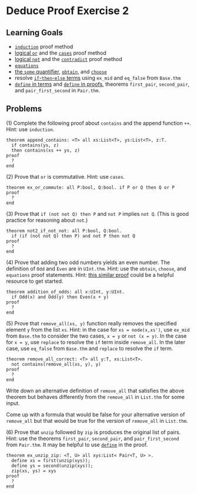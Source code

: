 # Deduce Proof Exercise 2


## Learning Goals

* [`induction`](https://jsiek.github.io/deduce/pages/reference.html#induction) proof method
* [logical `or`](https://jsiek.github.io/deduce/pages/reference.html#or-logical-disjunction) and the [`cases`](https://jsiek.github.io/deduce/pages/reference.html#cases-disjunction-elimination) proof method
* [logical `not`](https://jsiek.github.io/deduce/pages/reference.html#not) and the [`contradict`](https://jsiek.github.io/deduce/pages/reference.html#contradict-proof) proof method
* [`equations`](https://jsiek.github.io/deduce/pages/reference.html#equations)
* [the `some` quantifier](https://jsiek.github.io/deduce/pages/reference.html#some-formula), [`obtain`](https://jsiek.github.io/deduce/pages/reference.html#obtain-proof), and [`choose`](https://jsiek.github.io/deduce/pages/reference.html#choose-proof)
* resolve [`if`-`then`-`else` terms](https://jsiek.github.io/deduce/pages/reference.html#if-then-else-term) using `ex_mid` and `eq_false` from `Base.thm`
* [`define` in terms](https://jsiek.github.io/deduce/pages/reference.html#define-term) and [`define` in proofs](https://jsiek.github.io/deduce/pages/reference.html#define-proof), theorems `first_pair`, `second_pair`, and `pair_first_second` in `Pair.thm`.

## Problems


(1) Complete the following proof about `contains` and the append function `++`.
Hint: use `induction`.

```
theorem append_contains: <T> all xs:List<T>, ys:List<T>, z:T.
  if contains(ys, z)
  then contains(xs ++ ys, z)
proof
  ?
end
```

(2) Prove that `or` is commutative.  Hint: use `cases`.

```
theorem ex_or_commute: all P:bool, Q:bool. if P or Q then Q or P
proof
  ?
end
```

(3) Prove that `if (not not Q) then P` and `not P` implies `not Q`.
(This is good practice for reasoning about `not`.)

```
theorem not2_if_not_not: all P:bool, Q:bool.
  if (if (not not Q) then P) and not P then not Q
proof
  ?
end
```

(4) Prove that adding two odd numbers yields an even number.  The
definition of `Odd` and `Even` are in `UInt.thm`.  Hint: use the
`obtain`, `choose`, and `equations` proof statements. Hint: [this similar 
proof](https://jsiek.github.io/deduce/pages/deduce-proofs.html#reasoning-about-some-exists-and-asking-for-help) could be a helpful resource to get started.

```{.deduce^#addition_of_odds}
theorem addition_of_odds: all x:UInt, y:UInt. 
  if Odd(x) and Odd(y) then Even(x + y)
proof
  ?
end
```

(5) Prove that `remove_all(xs, y)` function really removes the
specified element `y` from the list `xs`. Hint: in the case for `xs =
node(x,xs')`, use `ex_mid` from `Base.thm` to consider the two cases,
`x = y` or `not (x = y)`.  In the case for `x = y`, use `replace` to
resolve the `if` term inside `remove_all`. In the later case, use
`eq_false` from `Base.thm` and `replace` to resolve the `if` term.

```
theorem remove_all_correct: <T> all y:T, xs:List<T>.
  not contains(remove_all(xs, y), y)
proof
  ?
end
```

Write down an alternative definition of `remove_all` that satisfies
the above theorem but behaves differently from the `remove_all` in `List.thm`
for some input.

Come up with a formula that would be false for your alternative version of
`remove_all` but that would be true for the version of `remove_all` in
`List.thm`.


(6) Prove that `unzip` followed by `zip` is produces the original list of pairs.
Hint: use the theorems `first_pair`, `second_pair`, and `pair_first_second`
from `Pair.thm`. It may be helpful to use
[`define`](https://jsiek.github.io/deduce/pages/reference.html#define-proof) in the proof.

```
theorem ex_unzip_zip: <T, U> all xys:List< Pair<T, U> >.
  define xs = first(unzip(xys));
  define ys = second(unzip(xys));
  zip(xs, ys) = xys
proof
  ?
end  
```